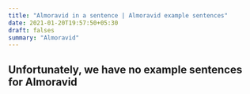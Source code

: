 ```yaml
---
title: "Almoravid in a sentence | Almoravid example sentences"
date: 2021-01-20T19:57:50+05:30
draft: falses
summary: "Almoravid"
---
```

## Unfortunately, we have no example sentences for Almoravid                 
